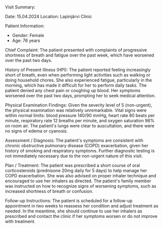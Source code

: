 Visit Summary:

Date: 15.04.2024
Location: Lapinjärvi Clinic

Patient Information:
- Gender: Female
- Age: 76 years

Chief Complaint:
The patient presented with complaints of progressive shortness of breath and fatigue over the past week, which have worsened over the past two days.

History of Present Illness (HPI):
The patient reported feeling increasingly short of breath, even when performing light activities such as walking or doing household chores. She also experienced fatigue, particularly in the morning, which has made it difficult for her to perform daily tasks. The patient denied any chest pain or coughing up blood. Her symptoms worsened over the past two days, prompting her to seek medical attention.

Physical Examination Findings:
Given the severity level of 5 (non-urgent), the physical examination was relatively unremarkable. Vital signs were within normal limits: blood pressure 140/90 mmHg, heart rate 80 beats per minute, respiratory rate 12 breaths per minute, and oxygen saturation 98% on room air. The patient's lungs were clear to auscultation, and there were no signs of edema or cyanosis.

Assessment / Diagnosis:
The patient's symptoms are consistent with chronic obstructive pulmonary disease (COPD) exacerbation, given her history of smoking and respiratory symptoms. Further diagnostic testing is not immediately necessary due to the non-urgent nature of this visit.

Plan / Treatment:
The patient was prescribed a short course of oral corticosteroids (prednisone 20mg daily for 5 days) to help manage her COPD exacerbation. She was also advised on proper inhaler technique and encouraged to use her inhalers as directed. The patient's family member was instructed on how to recognize signs of worsening symptoms, such as increased shortness of breath or confusion.

Follow-up Instructions:
The patient is scheduled for a follow-up appointment in two weeks to reassess her condition and adjust treatment as needed. In the meantime, she should continue to use her inhalers as prescribed and contact the clinic if her symptoms worsen or do not improve with treatment.